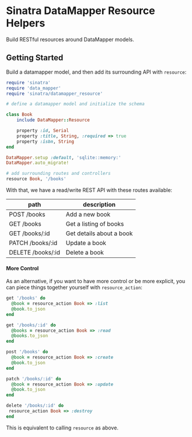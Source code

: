 # Sinatra DataMapper Resource Helpers

Build RESTful resources around DataMapper models.

## Getting Started

Build a datamapper model, and then add its surrounding API with `resource`:

```ruby
require 'sinatra'
require 'data_mapper'
require 'sinatra/datamapper_resource'

# define a datamapper model and initialize the schema

class Book
    include DataMapper::Resource

    property :id, Serial
    property :title, String, :required => true
    property :isbn, String
end

DataMapper.setup :default, 'sqlite::memory:'
DataMapper.auto_migrate!

# add surrounding routes and controllers
resource Book, '/books'
```

With that, we have a read/write REST API with these routes available:

|path|description|
|----|-----------|
|POST /books| Add a new book|
|GET /books| Get a listing of books|
|GET /books/:id | Get details about a book|
|PATCH /books/:id | Update a book|
|DELETE /books/:id | Delete a book|


#### More Control

As an alternative, if you want to have more control or be more explicit, you can piece things together yourself with `resource_action`:

```ruby
get '/books' do
  @book = resource_action Book => :list
  @book.to_json
end

get '/books/:id' do
  @books = resource_action Book => :read
  @books.to_json
end

post '/books' do
  @book = resource_action Book => :create
  @book.to_json
end

patch '/books/:id' do
  @book = resource_action Book => :update
  @book.to_json
end

delete '/books/:id' do
 resource_action Book => :destroy
end
```

This is equivalent to calling `resource` as above.

